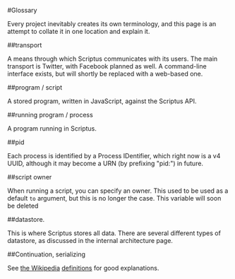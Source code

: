 #Glossary

Every project inevitably creates its own terminology, and this page is an attempt to collate it in one location and explain it.

##transport

A means through which Scriptus communicates with its users. The main transport is Twitter, with Facebook planned as well. A command-line interface exists, but will shortly be replaced with a web-based one.

##program / script

A stored program, written in JavaScript, against the Scriptus API.

##running program / process

A program running in Scriptus.

##pid

Each process is identified by a Process IDentifier, which right now is a v4 UUID, although it may become a URN (by prefixing "pid:") in future.

##script owner

When running a script, you can specify an owner. This used to be used as a default `to` argument, but this is no longer the case. This variable will soon be deleted

##datastore.

This is where Scriptus stores all data. There are several different types of datastore, as discussed in the internal architecture page. 

##Continuation, serializing

See [the Wikipedia](http://en.wikipedia.org/wiki/Continuation) [definitions](http://en.wikipedia.org/wiki/Serialization) for good explanations.
